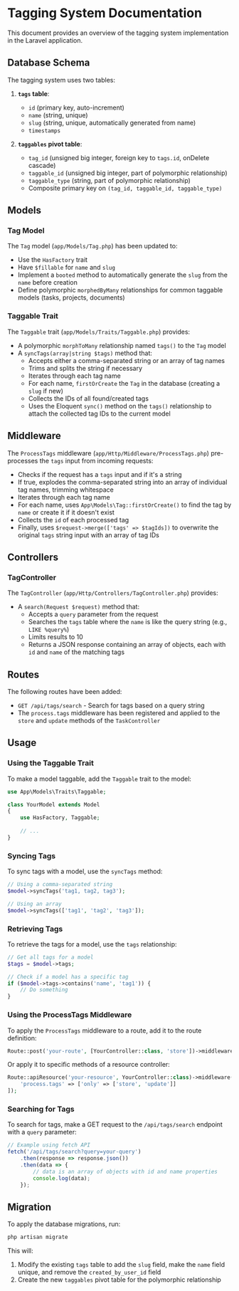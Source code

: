 # Tagging System Documentation

This document provides an overview of the tagging system implementation in the Laravel application.

## Database Schema

The tagging system uses two tables:

1. **`tags` table**:
   - `id` (primary key, auto-increment)
   - `name` (string, unique)
   - `slug` (string, unique, automatically generated from name)
   - `timestamps`

2. **`taggables` pivot table**:
   - `tag_id` (unsigned big integer, foreign key to `tags.id`, onDelete cascade)
   - `taggable_id` (unsigned big integer, part of polymorphic relationship)
   - `taggable_type` (string, part of polymorphic relationship)
   - Composite primary key on `(tag_id, taggable_id, taggable_type)`

## Models

### Tag Model

The `Tag` model (`app/Models/Tag.php`) has been updated to:
- Use the `HasFactory` trait
- Have `$fillable` for `name` and `slug`
- Implement a `booted` method to automatically generate the `slug` from the `name` before creation
- Define polymorphic `morphedByMany` relationships for common taggable models (tasks, projects, documents)

### Taggable Trait

The `Taggable` trait (`app/Models/Traits/Taggable.php`) provides:
- A polymorphic `morphToMany` relationship named `tags()` to the `Tag` model
- A `syncTags(array|string $tags)` method that:
  - Accepts either a comma-separated string or an array of tag names
  - Trims and splits the string if necessary
  - Iterates through each tag name
  - For each name, `firstOrCreate` the `Tag` in the database (creating a `slug` if new)
  - Collects the IDs of all found/created tags
  - Uses the Eloquent `sync()` method on the `tags()` relationship to attach the collected tag IDs to the current model

## Middleware

The `ProcessTags` middleware (`app/Http/Middleware/ProcessTags.php`) pre-processes the `tags` input from incoming requests:
- Checks if the request has a `tags` input and if it's a string
- If true, explodes the comma-separated string into an array of individual tag names, trimming whitespace
- Iterates through each tag name
- For each name, uses `App\Models\Tag::firstOrCreate()` to find the tag by `name` or create it if it doesn't exist
- Collects the `id` of each processed tag
- Finally, uses `$request->merge(['tags' => $tagIds])` to overwrite the original `tags` string input with an array of tag IDs

## Controllers

### TagController

The `TagController` (`app/Http/Controllers/TagController.php`) provides:
- A `search(Request $request)` method that:
  - Accepts a `query` parameter from the request
  - Searches the `tags` table where the `name` is like the query string (e.g., `LIKE %query%`)
  - Limits results to 10
  - Returns a JSON response containing an array of objects, each with `id` and `name` of the matching tags

## Routes

The following routes have been added:
- `GET /api/tags/search` - Search for tags based on a query string
- The `process.tags` middleware has been registered and applied to the `store` and `update` methods of the `TaskController`

## Usage

### Using the Taggable Trait

To make a model taggable, add the `Taggable` trait to the model:

```php
use App\Models\Traits\Taggable;

class YourModel extends Model
{
    use HasFactory, Taggable;
    
    // ...
}
```

### Syncing Tags

To sync tags with a model, use the `syncTags` method:

```php
// Using a comma-separated string
$model->syncTags('tag1, tag2, tag3');

// Using an array
$model->syncTags(['tag1', 'tag2', 'tag3']);
```

### Retrieving Tags

To retrieve the tags for a model, use the `tags` relationship:

```php
// Get all tags for a model
$tags = $model->tags;

// Check if a model has a specific tag
if ($model->tags->contains('name', 'tag1')) {
    // Do something
}
```

### Using the ProcessTags Middleware

To apply the `ProcessTags` middleware to a route, add it to the route definition:

```php
Route::post('your-route', [YourController::class, 'store'])->middleware('process.tags');
```

Or apply it to specific methods of a resource controller:

```php
Route::apiResource('your-resource', YourController::class)->middleware([
    'process.tags' => ['only' => ['store', 'update']]
]);
```

### Searching for Tags

To search for tags, make a GET request to the `/api/tags/search` endpoint with a `query` parameter:

```javascript
// Example using fetch API
fetch('/api/tags/search?query=your-query')
    .then(response => response.json())
    .then(data => {
        // data is an array of objects with id and name properties
        console.log(data);
    });
```

## Migration

To apply the database migrations, run:

```bash
php artisan migrate
```

This will:
1. Modify the existing `tags` table to add the `slug` field, make the `name` field unique, and remove the `created_by_user_id` field
2. Create the new `taggables` pivot table for the polymorphic relationship
